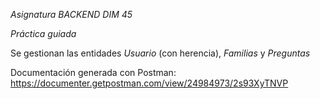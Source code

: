 *Asignatura BACKEND DIM 45*

*Práctica guiada*

Se gestionan las entidades _Usuario_ (con herencia), _Familias_ y _Preguntas_


Documentación generada con Postman:
https://documenter.getpostman.com/view/24984973/2s93XyTNVP